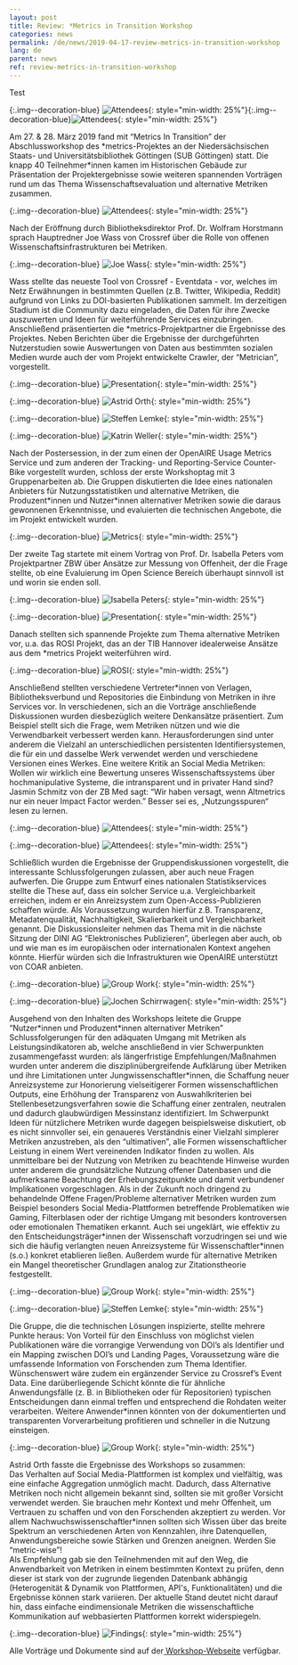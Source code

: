```yaml
---
layout: post
title: Review: *Metrics in Transition Workshop 
categories: news
permalink: /de/news/2019-04-17-review-metrics-in-transition-workshop
lang: de
parent: news
ref: review-metrics-in-transition-workshop
---
```


<!-- Start editing content here-->

Test  
  
{:.img--decoration-blue}
![Attendees](https://metrics-project.net/img/events/Metrics_in_transitionIMG_6649_mini.jpg){: style="min-width: 25%"}{:.img--decoration-blue}![Attendees](https://metrics-project.net/img/events/Metrics_in_transitionIMG_6649_mini.jpg){: style="min-width: 25%"} 
   
Am 27. & 28. März 2019 fand mit “Metrics In Transition” der Abschlussworkshop des \*metrics-Projektes an der Niedersächsischen Staats- und Universitätsbibliothek Göttingen (SUB Göttingen) statt. Die knapp 40 Teilnehmer\*innen kamen im Historischen Gebäude zur Präsentation der Projektergebnisse sowie weiteren spannenden Vorträgen rund um das Thema Wissenschaftsevaluation und alternative Metriken zusammen.
  
{:.img--decoration-blue}
![Attendees](https://metrics-project.net/img/events/metrics_in_transition_IMG_6683.jpg){: style="min-width: 25%"}  
  
Nach der Eröffnung durch Bibliotheksdirektor Prof. Dr. Wolfram Horstmann sprach Hauptredner Joe Wass von Crossref über die Rolle von offenen Wissenschaftsinfrastrukturen bei Metriken.   
  
{:.img--decoration-blue}
![Joe Wass](https://metrics-project.net/img/events/Metrics_in_transition_IMG_6628.jpg){: style="min-width: 25%"}  
  
Wass stellte das neueste Tool von Crossref - Eventdata - vor, welches im Netz Erwähnungen in bestimmten Quellen (z.B. Twitter, Wikipedia, Reddit) aufgrund von Links zu DOI-basierten Publikationen sammelt. Im derzeitigen Stadium ist die Community dazu eingeladen, die Daten für ihre Zwecke auszuwerten und Ideen für weiterführende Services einzubringen. 
Anschließend präsentierten die \*metrics-Projektpartner die Ergebnisse des Projektes. Neben Berichten über die Ergebnisse der durchgeführten Nutzerstudien sowie Auswertungen von Daten aus bestimmten sozialen Medien wurde auch der vom Projekt entwickelte Crawler, der “Metrician”, vorgestellt.  
  
  {:.img--decoration-blue}
![Presentation](https://metrics-project.net/img/events/Metrics_in_Transition_IMG_1995.JPG){: style="min-width: 25%"}  
  
  {:.img--decoration-blue}
![Astrid Orth](https://metrics-project.net/img/events/Metrics_in_transitionIMG_6649.jpg){: style="min-width: 25%"}   
  
  {:.img--decoration-blue}
![Steffen Lemke](https://metrics-project.net/img/events/metrics_in_transition_IMG_6640.jpg){: style="min-width: 25%"} 
  
  {:.img--decoration-blue}
![Katrin Weller](https://metrics-project.net/img/events/metrics_in_transition_IMG_6643.jpg){: style="min-width: 25%"}  
    
Nach der Postersession, in der zum einen der OpenAIRE Usage Metrics Service und zum anderen der Tracking- und Reporting-Service Counter-Bike vorgestellt wurden, schloss der erste Workshoptag mit 3 Gruppenarbeiten ab. Die Gruppen diskutierten die Idee eines nationalen Anbieters für Nutzungsstatistiken und alternative Metriken, die Produzent\*innen und Nutzer\*innen alternativer Metriken sowie die daraus gewonnenen Erkenntnisse, und evaluierten die technischen Angebote, die im Projekt entwickelt wurden.  
  
{:.img--decoration-blue}
![Metrics](https://metrics-project.net/img/events/Metrics_in_transition_IMG_2010.JPG){: style="min-width: 25%"}   
  
Der zweite Tag startete mit einem Vortrag von Prof. Dr. Isabella Peters vom Projektpartner ZBW über Ansätze zur Messung von Offenheit, der die Frage stellte, ob eine Evaluierung im Open Science Bereich überhaupt sinnvoll ist und worin sie enden soll.  
  
  {:.img--decoration-blue}
![Isabella Peters](https://metrics-project.net/img/events/metrics_in_transition_IMG_6662.jpg){: style="min-width: 25%"}   
  
  {:.img--decoration-blue}
![Presentation](https://metrics-project.net/img/events/metrics_in_transition_IMG_2003.JPG){: style="min-width: 25%"}   
  
Danach stellten sich spannende Projekte zum Thema alternative Metriken vor, u.a. das ROSI Projekt, das an der TIB Hannover idealerweise Ansätze aus dem \*metrics Projekt weiterführen wird.  
  
  {:.img--decoration-blue}
![ROSI](https://metrics-project.net/img/events/metrics_in_transition_IMG_6669.jpg){: style="min-width: 25%"}   
  
Anschließend stellten verschiedene Vertreter\*innen von Verlagen, Bibliotheksverbund und Repositories die Einbindung von Metriken in ihre Services vor. In verschiedenen, sich an die Vorträge anschließende Diskussionen wurden diesbezüglich weitere Denkansätze präsentiert. Zum Beispiel stellt sich die Frage, wem Metriken nützen und wie die Verwendbarkeit verbessert werden kann. Herausforderungen sind unter anderem die Vielzahl an unterschiedlichen persistenten Identifiersystemen, die für ein und dasselbe Werk verwendet werden und verschiedene Versionen eines Werkes. Eine weitere Kritik an Social Media Metriken: Wollen wir wirklich eine Bewertung unseres Wissenschaftssystems über hochmanipulative Systeme, die intransparent und in privater Hand sind? Jasmin Schmitz von der ZB Med sagt: “Wir haben versagt, wenn Altmetrics nur ein neuer Impact Factor werden.” Besser sei es, „Nutzungsspuren“ lesen zu lernen.  
  
 {:.img--decoration-blue}
![Attendees](https://metrics-project.net/img/events/metrics_in_transition_IMG_6684.jpg){: style="min-width: 25%"}   
  
  {:.img--decoration-blue}
![Attendees](https://metrics-project.net/img/events/metrics_in_transitionIMG_2011.JPG){: style="min-width: 25%"}   
  
Schließlich wurden die Ergebnisse der Gruppendiskussionen vorgestellt, die interessante Schlussfolgerungen zulassen, aber auch neue Fragen aufwerfen. Die Gruppe zum Entwurf eines nationalen Statistikservices stellte die These auf, dass ein solcher Service u.a. Vergleichbarkeit erreichen, indem er ein Anreizsystem zum Open-Access-Publizieren schaffen würde. Als Voraussetzung wurden hierfür z.B. Transparenz, Metadatenqualität, Nachhaltigkeit, Skalierbarkeit und Vergleichbarkeit genannt. Die Diskussionsleiter nehmen das Thema mit in die nächste Sitzung der DINI AG “Elektronisches Publizieren”, überlegen aber auch, ob und wie man es im europäischen oder internationalen Kontext angehen könnte. Hierfür würden sich die Infrastrukturen wie OpenAIRE unterstützt von COAR anbieten. 
  
   {:.img--decoration-blue}
![Group Work](https://metrics-project.net/img/events/metrics_in_transition_IMG_20190327_170400.jpg){: style="min-width: 25%"}   
   
   {:.img--decoration-blue}
![Jochen Schirrwagen](https://metrics-project.net/img/events/metrics_in_transition_IMG_6690.jpg){: style="min-width: 25%"}   
 
    
Ausgehend von den Inhalten des Workshops leitete die Gruppe “Nutzer\*innen und Produzent\*innen alternativer Metriken” Schlussfolgerungen für den adäquaten Umgang mit Metriken als Leistungsindikatoren ab, welche anschließend in vier Schwerpunkten zusammengefasst wurden: als längerfristige Empfehlungen/Maßnahmen wurden unter anderem die disziplinübergreifende Aufklärung über Metriken und ihre Limitationen unter Jungwissenschaftler\*innen, die Schaffung neuer Anreizsysteme zur Honorierung vielseitigerer Formen wissenschaftlichen Outputs, eine Erhöhung der Transparenz von Auswahlkriterien bei Stellenbesetzungsverfahren sowie die Schaffung einer zentralen, neutralen und dadurch glaubwürdigen Messinstanz identifiziert. Im Schwerpunkt Ideen für nützlichere Metriken wurde dagegen beispielsweise diskutiert, ob es nicht sinnvoller sei, ein genaueres Verständnis einer Vielzahl simplerer Metriken anzustreben, als den “ultimativen”, alle Formen wissenschaftlicher Leistung in einem Wert vereinenden Indikator finden zu wollen. Als unmittelbare bei der Nutzung von Metriken zu beachtende Hinweise wurden unter anderem die grundsätzliche Nutzung offener Datenbasen und die aufmerksame Beachtung der Erhebungszeitpunkte und damit verbundener Implikationen vorgeschlagen. Als in der Zukunft noch dringend zu behandelnde Offene Fragen/Probleme alternativer Metriken wurden zum Beispiel besonders Social Media-Plattformen betreffende Problematiken wie Gaming, Filterblasen oder der richtige Umgang mit besonders kontroversen oder emotionalen Thematiken erkannt. Auch sei ungeklärt, wie effektiv zu den Entscheidungsträger\*innen der Wissenschaft vorzudringen sei und wie sich die häufig verlangten neuen Anreizsysteme für Wissenschaftler\*innen (s.o.) konkret etablieren ließen. Außerdem wurde für alternative Metriken ein Mangel theoretischer Grundlagen analog zur Zitationstheorie festgestellt.   
  
  {:.img--decoration-blue}
![Group Work](https://metrics-project.net/img/events/metrics_in_transition_IMG_20190327_170315.jpg){: style="min-width: 25%"}   
    
   {:.img--decoration-blue}
![Steffen Lemke](https://metrics-project.net/img/metrics_in_transition_IMG_6692.jpg){: style="min-width: 25%"}   
  
Die Gruppe, die die technischen Lösungen inspizierte, stellte mehrere Punkte heraus: Von Vorteil für den Einschluss von möglichst vielen Publikationen wäre die vorrangige Verwendung von DOI’s als Identifier und ein Mapping zwischen DOI’s und Landing Pages, Voraussetzung wäre die umfassende Information von Forschenden zum Thema Identifier. Wünschenswert wäre zudem ein ergänzender Service zu Crossref’s Event Data. Eine darüberliegende Schicht könnte die für ähnliche Anwendungsfälle (z. B. in Bibliotheken oder für Repositorien) typischen Entscheidungen dann einmal treffen und entsprechend die Rohdaten weiter verarbeiten. Weitere Anwender\*innen könnten von der dokumentierten und transparenten Vorverarbeitung profitieren und schneller in die Nutzung einsteigen.  
  
   {:.img--decoration-blue}
![Group Work](https://metrics-project.net/img/events/metrics_in_transition_IMG_20190327_170209.jpg){: style="min-width: 25%"}
   
Astrid Orth fasste die Ergebnisse des Workshops so zusammen:  
Das Verhalten auf Social Media-Plattformen ist komplex und vielfältig, was eine einfache Aggregation unmöglich macht. Dadurch, dass Alternative Metriken noch nicht allgemein bekannt sind, sollten sie mit großer Vorsicht verwendet werden. Sie brauchen mehr Kontext und mehr Offenheit, um Vertrauen zu schaffen und von den Forschenden akzeptiert zu werden.
Vor allem Nachwuchswissenschaftler\*innen sollten sich Wissen über das breite Spektrum an verschiedenen Arten von Kennzahlen, ihre Datenquellen, Anwendungsbereiche sowie
Stärken und Grenzen aneignen. Werden Sie “metric-wise”!  
Als Empfehlung gab sie den Teilnehmenden mit auf den Weg, die Anwendbarkeit von Metriken in einem bestimmten Kontext zu prüfen, denn dieser ist stark von der zugrunde liegenden Datenbank abhängig (Heterogenität & Dynamik von Plattformen, API's, Funktionalitäten) und die Ergebnisse können stark variieren. Der aktuelle Stand deutet nicht darauf hin, dass einfache eindimensionale Metriken die wissenschaftliche Kommunikation auf webbasierten Plattformen korrekt widerspiegeln.  
  
   {:.img--decoration-blue}
![Findings](https://metrics-project.net/img/events/metrcis_in_transition_Twitter_20190328_145243.jpg){: style="min-width: 25%"}
  
Alle Vorträge und Dokumente sind auf der[ Workshop-Webseite](https://metrics-project.net/en/events/workshop2019/) verfügbar. 

